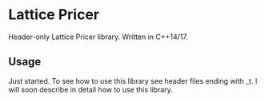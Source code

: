 # Lattice Pricer
Header-only Lattice Pricer library. Written in C++14/17.

## Usage
Just started.
To see how to use this library see header files ending with _t.
I will soon describe in detail how to use this library.

